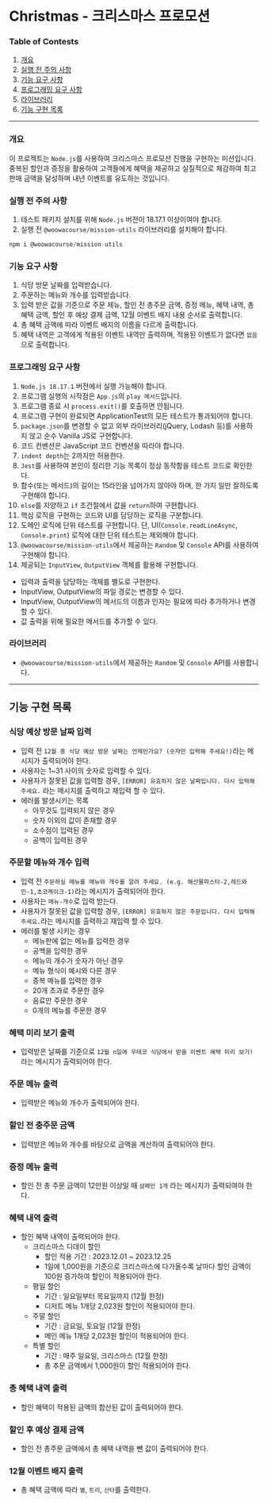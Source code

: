 # Christmas - 크리스마스 프로모션

### Table of Contests

1. [개요](#개요)
2. [실행 전 주의 사항](#실행-전-주의-사항)
3. [기능 요구 사항](#기능-요구-사항)
4. [프로그래밍 요구 사항](#프로그래밍-요구-사항)
5. [라이브러리](#라이브러리)
6. [기능 구현 목록](#기능-구현-목록)

---

### 개요

이 프로젝트는 `Node.js`를 사용하여 크리스마스 프로모션 진행을 구현하는 미션입니다. 중복된 할인과 증정을 활용하여 고객들에게 혜택을 제공하고 실질적으로 체감하여 최고 판매 금액을 달성하며 내년 이벤트를 유도하는 것입니다.

### 실행 전 주의 사항

1. 테스트 패키지 설치를 위해 `Node.js` 버전이 18.17.1 이상이여야 합니다.
2. 실행 전 `@woowacourse/mission-utils` 라이브러리를 설치해야 합니다.

```jsx
npm i @woowacourse/mission-utils
```

### 기능 요구 사항

1. 식당 방문 날짜를 입력받습니다.
2. 주문하는 메뉴와 개수를 입력받습니다.
3. 입력 받은 값을 기준으로 주문 제뉴, 할인 전 총주문 금액, 증정 메뉴, 혜택 내역, 총 혜택 금액, 할인 후 예상 결제 금액, 12월 이벤트 배지 내용 순서로 출력합니다.
4. 총 혜택 금액에 따라 이벤트 배지의 이름을 다르게 출력합니다.
5. 혜택 내역은 고객에게 적용된 이벤트 내역만 출력하며, 적용된 이벤트가 없다면 `없음`으로 출력합니다.

### 프로그래밍 요구 사항

1. `Node.js 18.17.1` 버전에서 실행 가능해야 합니다.
2. 프로그램 실행의 시작점은 `App.js`의 `play 메서드`입니다.
3. 프로그램 종료 시 `process.exit()`를 호출하면 안됩니다.
4. 프로그램 구현이 완료되면 ApplicationTest의 모든 테스트가 통과되어야 합니다.
5. `package.json`를 변경할 수 없고 외부 라이브러리(jQuery, Lodash 등)를 사용하지 않고 순수 Vanilla JS로 구현합니다.
6. 코드 컨벤션은 JavaScript 코드 컨벤션을 따라야 합니다.
7. `indent depth`는 2까지만 허용한다.
8. `Jest`를 사용하여 본인이 정리한 기능 목록이 정상 동작함을 테스트 코드로 확인한다.
9. 함수(또는 메서드)의 길이는 15라인을 넘어가지 않아야 하며, 한 가지 일만 잘하도록 구현해야 합니다.
10. `else`를 지양하고 `if` 조건절에서 값을 `return`하여 구현합니다.
11. 핵심 로직을 구현하는 코드와 UI를 담당하는 로직을 구분합니다.
12. 도메인 로직에 단위 테스트를 구현합니다. 단, UI(`Console.readLineAsync`, `Console.print`) 로직에 대한 단위 테스트는 제외해야 합니다.
13. `@woowacourse/mission-utils`에서 제공하는 `Random` 및 `Console` API를 사용하여 구현해야 합니다.
14. 제공되는 `InputView`, `OutputView` 객체를 활용해 구현합니다.
  - 입력과 출력을 담당하는 객체를 별도로 구현한다.
  - InputView, OutputView의 파일 경로는 변경할 수 있다.
  - InputView, OutputView의 메서드의 이름과 인자는 필요에 따라 추가하거나 변경할 수 있다.
  - 값 출력을 위해 필요한 메서드를 추가할 수 있다.

### 라이브러리

- `@woowacourse/mission-utils`에서 제공하는 `Random` 및 `Console` API를 사용합니다.

---

## 기능 구현 목록

### 식당 예상 방문 날짜 입력

- 입력 전 `12월 중 식당 예상 방문 날짜는 언제인가요? (숫자만 입력해 주세요!)`라는 메시지가 출력되어야 한다.
- 사용자는 1~31 사이의 숫자로 입력할 수 있다.
- 사용자가 잘못된 값을 입력할 경우, `[ERROR] 유효하지 않은 날짜입니다. 다시 입력해 주세요.` 라는 메시지를 출력하고 재입력 할 수 있다.
- 에러를 발생시키는 목록
  - 아무것도 입력되지 않은 경우
  - 숫자 이외의 값이 존재할 경우
  - 소수점이 입력된 경우
  - 공백이 입력된 경우

### 주문할 메뉴와 개수 입력

- 입력 전 `주문하실 메뉴를 메뉴와 개수를 알려 주세요. (e.g. 해산물파스타-2,레드와인-1,초코케이크-1)`라는 메시지가 출력되어야 한다.
- 사용자는 `메뉴-개수`로 입력 받는다.
- 사용자가 잘못된 값을 입력할 경우, `[ERROR] 유효하지 않은 주문입니다. 다시 입력해 주세요.`라는 메시지를 출력하고 재입력 할 수 있다.
- 에러를 발생 시키는 경우
  - 메뉴판에 없는 메뉴를 입력한 경우
  - 공백을 입력한 경우
  - 메뉴의 개수가 숫자가 아닌 경우
  - 메뉴 형식이 예시와 다른 경우
  - 중복 메뉴를 입력한 경우
  - 20개 초과로 주문한 경우
  - 음료만 주문한 경우
  - 0개의 메뉴를 주문한 경우

### 혜택 미리 보기 출력

- 입력받은 날짜를 기준으로 `12월 n일에 우테코 식당에서 받을 이벤트 혜택 미리 보기!`라는 메시지가 출력되어야 한다.

### 주문 메뉴 출력

- 입력받은 메뉴와 개수가 출력되어야 한다.

### 할인 전 충주문 금액

- 입력받은 메뉴와 개수를 바탕으로 금액을 계산하여 출력되어야 한다.

### 증정 메뉴 출력

- 할인 전 총 주문 금액이 12만원 이상일 때 `샴페인 1개` 라는 메시지가 출력되여야 한다.

### 혜택 내역 출력

- 할인 혜택 내역이 출력되어야 한다.
  - 크리스마스 디데이 할인
    - 할인 적용 기간 : 2023.12.01 ~ 2023.12.25
    - 1일에 1,000원을 기준으로 크리스마스에 다가올수록 날마다 할인 금액이 100원 증가하여 할인이 적용되어야 한다.
  - 평일 할인
    - 기간 : 일요일부터 목요일까지 (12월 한정)
    - 디저트 메뉴 1개당 2,023원 할인이 적용되어야 한다.
  - 주말 할인
    - 기간 : 금요일, 토요일 (12월 한정)
    - 메인 메뉴 1개당 2,023원 할인이 적용되어야 한다.
  - 특별 할인
    - 기간 : 매주 일요일, 크리스마스 (12월 한정)
    - 총 추문 금액에서 1,000원이 할인 적용되어야 한다.

### 총 혜택 내역 출력

- 할인 혜택이 적용된 금액의 합산된 값이 출력되어야 한다.

### 할인 후 예상 결제 금액

- 할인 전 총주문 금액에서 총 혜택 내역을 뺀 값이 출력되어야 한다.

### 12월 이벤트 배지 출력

- 총 혜택 금액에 따라 `별`, `트리`, `산타`를 출력한다.